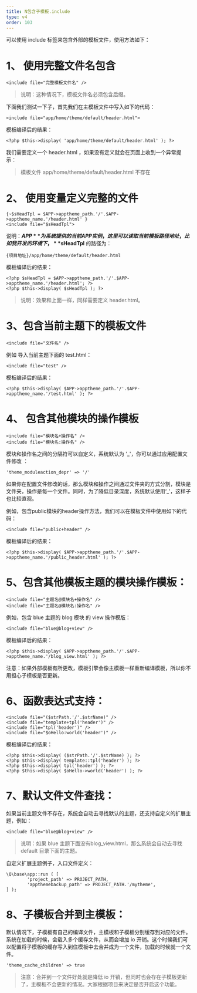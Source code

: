 ```yaml
---
title: N包含子模板.include
type: v4
order: 103
---
```


可以使用 include 标签来包含外部的模板文件，使用方法如下：
# 1、 使用完整文件名包含
~~~
<include file="完整模板文件名" />  
~~~

> 说明：这种情况下，模板文件名必须包含后缀。

下面我们测试一下子，首先我们在主模板文件中写入如下的代码：
~~~
<include file="app/home/theme/default/header.html"> 
~~~

模板编译后的结果：
~~~
<?php $this->display( 'app/home/theme/default/header.html' ); ?>
~~~

我们需要定义一个 header.html ，如果没有定义就会在页面上收到一个异常提示：
> 模板文件 app/home/theme/default/header.html 不存在


# 2、 使用变量定义完整的文件
~~~
{~$sHeadTpl = $APP->apptheme_path.'/'.$APP->apptheme_name.'/header.html' }   
<include file="$sHeadTpl">
~~~

说明：**$APP** 为系统提供的当前 APP 实例，这里可以读取当前模板路径地址，比如我开发的环境下，**$sHeadTpl** 的路径为：
~~~
{项目地址}/app/home/theme/default/header.html
~~~

模板编译后的结果：
~~~
<?php $sHeadTpl = $APP->apptheme_path.'/'.$APP->apptheme_name.'/header.html'; ?>
<?php $this->display( $sHeadTpl ); ?>  
~~~   

> 说明：效果和上面一样，同样需要定义 header.html。

# 3、包含当前主题下的模板文件
~~~
<include file="文件名" />  
~~~

例如 导入当前主题下面的 test.html：
~~~
<include file="test" />
~~~

模板编译后的结果：
~~~
<?php $this->display( $APP->apptheme_path.'/'.$APP->apptheme_name.'/test.html' ); ?>
~~~ 

# 4、 包含其他模块的操作模板
~~~
<include file="模块名+操作名" />
<include file="模块名:操作名" />  
~~~

模块和操作名之间的分隔符可以自定义，系统默认为 '_'，你可以通过应用配置文件修改 ：
~~~
'theme_moduleaction_depr' => '/'  
~~~

如果你在配置文件修改的话，那么模块和操作之间通过文件夹的方式分割，模块是文件夹，操作是每一个文件。同时，为了降低目录深度，系统默认使用‘_’，这样子也比较直观。

例如，包含public模块的header操作方法，我们可以在模板文件中使用如下的代码：
~~~
<include file="public+header" />  
~~~

模板编译后的结果：
~~~
<?php $this->display( $APP->apptheme_path.'/'.$APP->apptheme_name.'/public_header.html' ); ?>
~~~

# 5、包含其他模板主题的模块操作模板：
~~~
<include file="主题名@模块名+操作名" />  
<include file="主题名@模块名:操作名" />
~~~

例如，包含 blue 主题的 blog 模块 的 view 操作模版：
~~~
<include file="blue@blog+view" />   
~~~

模板编译后的结果：
~~~
<?php $this->display( $APP->apptheme_path.'/'.$APP->apptheme_name.'/blog_view.html' ); ?>
~~~

注意：如果外部模板有所更改，模板引擎会像主模板一样重新编译模板，所以你不用担心子模板是否更新。

# 6、函数表达式支持：
~~~
<include file="($strPath.'/'.$strName)" />
<include file="template+tpl('header')" />
<include file="tpl('header')" />
<include file="$oHello:world('header')" />
~~~

模板编译后的结果：
~~~
<?php $this->display( ($strPath.'/'.$strName) ); ?>
<?php $this->display( template::tpl('header') ); ?>
<?php $this->display( tpl('header') ); ?>
<?php $this->display( $oHello->world('header') ); ?>
~~~

# 7、默认文件文件查找：
如果当前主题文件不存在，系统会自动去寻找默认的主题，还支持自定义的扩展主题，例如：
~~~
<include file="blue@blog+view" />   
~~~
> 说明：如果 blue 主题下面没有blog_view.html，那么系统会自动去寻找 default 目录下面的主题。

自定义扩展主题例子，入口文件定义：
~~~
\Q\base\app::run ( [ 
        'project_path' => PROJECT_PATH,
        'appthemebackup_path' => PROJECT_PATH.'/mytheme',
] );
~~~

# 8、子模板合并到主模板：
默认情况下，子模板有自己的编译文件，主模板和子模板分别缓存到对应的文件。系统在加载的时候，会载入多个缓存文件，从而会增加 io 开销。这个时候我们可以配置将子模板的缓存写入到住模板中去合并成为一个文件，加载的时候就一个文件。
~~~
'theme_cache_children' => true
~~~
> 注意：合并到一个文件好处就是降低 io 开销，但同时也会存在子模板更新了，主模板不会更新的情况。大家根据项目来决定是否开启这个功能。
